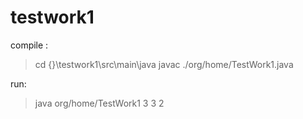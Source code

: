 # testwork1


compile :
> cd {}\testwork1\src\main\java
> javac ./org/home/TestWork1.java

run:
> java org/home/TestWork1 3 3 2
